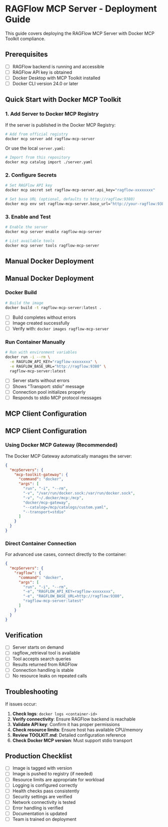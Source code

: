# RAGFlow MCP Server - Deployment Guide

This guide covers deploying the RAGFlow MCP Server with Docker MCP Toolkit compliance.

## Prerequisites

- [ ] RAGFlow backend is running and accessible
- [ ] RAGFlow API key is obtained
- [ ] Docker Desktop with MCP Toolkit installed
- [ ] Docker CLI version 24.0 or later

## Quick Start with Docker MCP Toolkit

### 1. Add Server to Docker MCP Registry

If the server is published in the Docker MCP Registry:

```bash
# Add from official registry
docker mcp server add ragflow-mcp-server
```

Or use the local `server.yaml`:

```bash
# Import from this repository
docker mcp catalog import ./server.yaml
```

### 2. Configure Secrets

```bash
# Set RAGFlow API key
docker mcp secret set ragflow-mcp-server.api_key="ragflow-xxxxxxxx"

# Set base URL (optional, defaults to http://ragflow:9380)
docker mcp env set ragflow-mcp-server.base_url="http://your-ragflow:9380"
```

### 3. Enable and Test

```bash
# Enable the server
docker mcp server enable ragflow-mcp-server

# List available tools
docker mcp server tools ragflow-mcp-server
```

## Manual Docker Deployment

## Manual Docker Deployment

### Docker Build

```bash
# Build the image
docker build -t ragflow-mcp-server:latest .
```

- [ ] Build completes without errors
- [ ] Image created successfully
- [ ] Verify with: `docker images ragflow-mcp-server`

### Run Container Manually

```bash
# Run with environment variables
docker run -i --rm \
  -e RAGFLOW_API_KEY="ragflow-xxxxxxxx" \
  -e RAGFLOW_BASE_URL="http://ragflow:9380" \
  ragflow-mcp-server:latest
```

- [ ] Server starts without errors
- [ ] Shows "Transport: stdio" message
- [ ] Connection pool initializes properly
- [ ] Responds to stdio MCP protocol messages

## MCP Client Configuration

## MCP Client Configuration

### Using Docker MCP Gateway (Recommended)

The Docker MCP Gateway automatically manages the server:

```json
{
  "mcpServers": {
    "mcp-toolkit-gateway": {
      "command": "docker",
      "args": [
        "run", "-i", "--rm",
        "-v", "/var/run/docker.sock:/var/run/docker.sock",
        "-v", "~/.docker/mcp:/mcp",
        "docker/mcp-gateway",
        "--catalog=/mcp/catalogs/custom.yaml",
        "--transport=stdio"
      ]
    }
  }
}
```

### Direct Container Connection

For advanced use cases, connect directly to the container:

```json
{
  "mcpServers": {
    "ragflow": {
      "command": "docker",
      "args": [
        "run", "-i", "--rm",
        "-e", "RAGFLOW_API_KEY=ragflow-xxxxxxxx",
        "-e", "RAGFLOW_BASE_URL=http://ragflow:9380",
        "ragflow-mcp-server:latest"
      ]
    }
  }
}
```

## Verification

- [ ] Server starts on demand
- [ ] ragflow_retrieval tool is available
- [ ] Tool accepts search queries
- [ ] Results returned from RAGFlow
- [ ] Connection handling is stable
- [ ] No resource leaks on repeated calls

## Troubleshooting

If issues occur:

1. **Check logs**: `docker logs <container-id>`
2. **Verify connectivity**: Ensure RAGFlow backend is reachable
3. **Validate API key**: Confirm it has proper permissions
4. **Check resource limits**: Ensure host has available CPU/memory
5. **Review TOOLKIT.md**: Detailed configuration reference
6. **Check Docker MCP version**: Must support stdio transport

## Production Checklist

- [ ] Image is tagged with version
- [ ] Image is pushed to registry (if needed)
- [ ] Resource limits are appropriate for workload
- [ ] Logging is configured correctly
- [ ] Health checks pass consistently
- [ ] Security settings are verified
- [ ] Network connectivity is tested
- [ ] Error handling is verified
- [ ] Documentation is updated
- [ ] Team is trained on deployment
